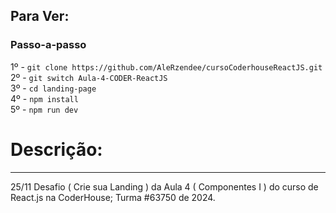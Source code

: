 ## Para Ver:

### Passo-a-passo

1º - ```git clone https://github.com/AleRzendee/cursoCoderhouseReactJS.git ``` <br>
2º - ```git switch Aula-4-CODER-ReactJS``` <br>
3º - ```cd landing-page``` <br>
4º - ```npm install``` <br>
5º - ```npm run dev```

<h1>Descrição:</h1>
<hr>
<div>
<p>25/11 Desafio ( Crie sua Landing ) da Aula 4 ( Componentes I ) do curso de React.js na CoderHouse; Turma #63750 de 2024.</p>
</div>
